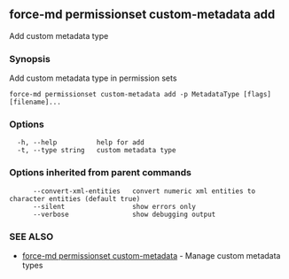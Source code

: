 ## force-md permissionset custom-metadata add

Add custom metadata type

### Synopsis

Add custom metadata type in permission sets

```
force-md permissionset custom-metadata add -p MetadataType [flags] [filename]...
```

### Options

```
  -h, --help          help for add
  -t, --type string   custom metadata type
```

### Options inherited from parent commands

```
      --convert-xml-entities   convert numeric xml entities to character entities (default true)
      --silent                 show errors only
      --verbose                show debugging output
```

### SEE ALSO

* [force-md permissionset custom-metadata](force-md_permissionset_custom-metadata.md)	 - Manage custom metadata types

